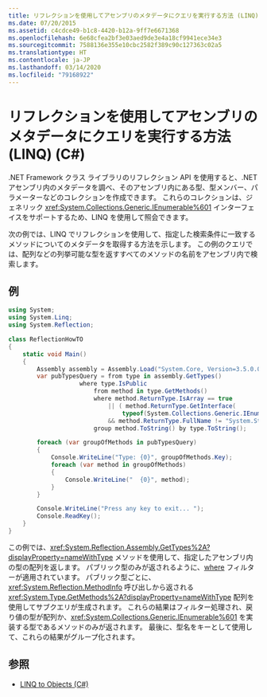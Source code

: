 ```yaml
---
title: リフレクションを使用してアセンブリのメタデータにクエリを実行する方法 (LINQ) (C#)
ms.date: 07/20/2015
ms.assetid: c4cdce49-b1c8-4420-b12a-9ff7e6671368
ms.openlocfilehash: 6e68cfea2bf3e03aed9de3e4a18cf9941ece34e3
ms.sourcegitcommit: 7588136e355e10cbc2582f389c90c127363c02a5
ms.translationtype: HT
ms.contentlocale: ja-JP
ms.lasthandoff: 03/14/2020
ms.locfileid: "79168922"
---
```

# <a name="how-to-query-an-assemblys-metadata-with-reflection-linq-c"></a>リフレクションを使用してアセンブリのメタデータにクエリを実行する方法 (LINQ) (C#)

.NET Framework クラス ライブラリのリフレクション API を使用すると、.NET アセンブリ内のメタデータを調べ、そのアセンブリ内にある型、型メンバー、パラメーターなどのコレクションを作成できます。 これらのコレクションは、ジェネリック <xref:System.Collections.Generic.IEnumerable%601> インターフェイスをサポートするため、LINQ を使用して照会できます。  
  
次の例では、LINQ でリフレクションを使用して、指定した検索条件に一致するメソッドについてのメタデータを取得する方法を示します。 この例のクエリでは、配列などの列挙可能な型を返すすべてのメソッドの名前をアセンブリ内で検索します。  
  
## <a name="example"></a>例  
  
```csharp  
using System;
using System.Linq;
using System.Reflection;  

class ReflectionHowTO  
{  
    static void Main()  
    {  
        Assembly assembly = Assembly.Load("System.Core, Version=3.5.0.0, Culture=neutral, PublicKeyToken= b77a5c561934e089");  
        var pubTypesQuery = from type in assembly.GetTypes()  
                    where type.IsPublic  
                        from method in type.GetMethods()  
                        where method.ReturnType.IsArray == true
                            || ( method.ReturnType.GetInterface(  
                                typeof(System.Collections.Generic.IEnumerable<>).FullName ) != null  
                            && method.ReturnType.FullName != "System.String" )  
                        group method.ToString() by type.ToString();  

        foreach (var groupOfMethods in pubTypesQuery)  
        {  
            Console.WriteLine("Type: {0}", groupOfMethods.Key);  
            foreach (var method in groupOfMethods)  
            {  
                Console.WriteLine("  {0}", method);  
            }  
        }  

        Console.WriteLine("Press any key to exit... ");  
        Console.ReadKey();  
    }  
}
```  

この例では、<xref:System.Reflection.Assembly.GetTypes%2A?displayProperty=nameWithType> メソッドを使用して、指定したアセンブリ内の型の配列を返します。 パブリック型のみが返されるように、[where](../../../language-reference/keywords/where-clause.md) フィルターが適用されています。 パブリック型ごとに、<xref:System.Reflection.MethodInfo> 呼び出しから返される <xref:System.Type.GetMethods%2A?displayProperty=nameWithType> 配列を使用してサブクエリが生成されます。 これらの結果はフィルター処理され、戻り値の型が配列か、<xref:System.Collections.Generic.IEnumerable%601> を実装する型であるメソッドのみが返されます。 最後に、型名をキーとして使用して、これらの結果がグループ化されます。  
  
## <a name="see-also"></a>参照

- [LINQ to Objects (C#)](./linq-to-objects.md)

